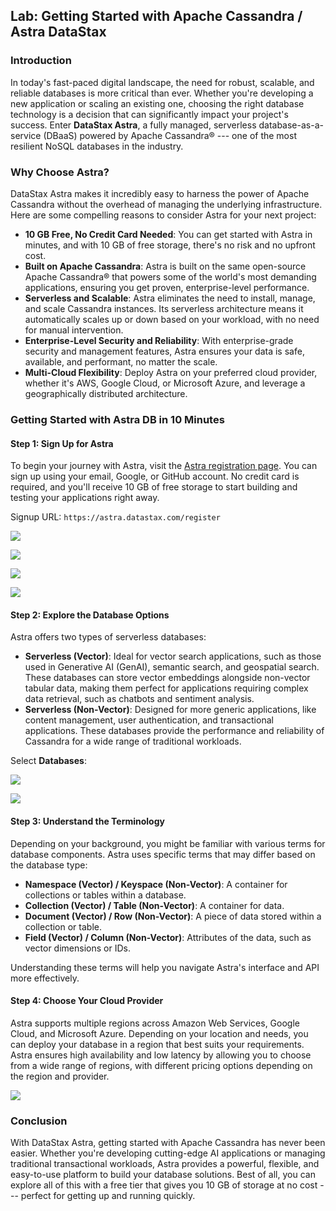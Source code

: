 ## Lab: Getting Started with Apache Cassandra / Astra DataStax


### Introduction

In today's fast-paced digital landscape, the need for robust, scalable,
and reliable databases is more critical than ever. Whether you're
developing a new application or scaling an existing one, choosing the
right database technology is a decision that can significantly impact
your project's success. Enter **DataStax Astra**, a fully managed,
serverless database-as-a-service (DBaaS) powered by Apache Cassandra®
--- one of the most resilient NoSQL databases in the industry.

### Why Choose Astra?

DataStax Astra makes it incredibly easy to harness the power of Apache
Cassandra without the overhead of managing the underlying
infrastructure. Here are some compelling reasons to consider Astra for
your next project:

- **10 GB Free, No Credit Card Needed**: You can get started with
    Astra in minutes, and with 10 GB of free storage, there's no risk
    and no upfront cost.
- **Built on Apache Cassandra**: Astra is built on the same
    open-source Apache Cassandra® that powers some of the world's most
    demanding applications, ensuring you get proven, enterprise-level
    performance.
- **Serverless and Scalable**: Astra eliminates the need to install,
    manage, and scale Cassandra instances. Its serverless architecture
    means it automatically scales up or down based on your workload,
    with no need for manual intervention.
- **Enterprise-Level Security and Reliability**: With
    enterprise-grade security and management features, Astra ensures
    your data is safe, available, and performant, no matter the
    scale.
- **Multi-Cloud Flexibility**: Deploy Astra on your preferred cloud
    provider, whether it's AWS, Google Cloud, or Microsoft Azure, and
    leverage a geographically distributed architecture.

### Getting Started with Astra DB in 10 Minutes

#### Step 1: Sign Up for Astra

To begin your journey with Astra, visit the [Astra registration
page](https://astra.datastax.com/register). You can sign up using your
email, Google, or GitHub account. No credit card is required, and you'll
receive 10 GB of free storage to start building and testing your
applications right away.

Signup URL: `https://astra.datastax.com/register`

![](./images/1.png)

![](./images/2.png)

![](./images/3.png)

![](./images/4.png)

#### Step 2: Explore the Database Options

Astra offers two types of serverless databases:

- **Serverless (Vector)**: Ideal for vector search applications, such
    as those used in Generative AI (GenAI), semantic search, and
    geospatial search. These databases can store vector embeddings
    alongside non-vector tabular data, making them perfect for
    applications requiring complex data retrieval, such as chatbots and
    sentiment analysis.
- **Serverless (Non-Vector)**: Designed for more generic
    applications, like content management, user authentication, and
    transactional applications. These databases provide the performance
    and reliability of Cassandra for a wide range of traditional
    workloads.

Select **Databases**:

![](./images/5.png)

![](./images/6.png)


#### Step 3: Understand the Terminology

Depending on your background, you might be familiar with various terms
for database components. Astra uses specific terms that may differ based
on the database type:

- **Namespace (Vector) / Keyspace (Non-Vector)**: A container for
    collections or tables within a database.
- **Collection (Vector) / Table (Non-Vector)**: A container for
    data.
- **Document (Vector) / Row (Non-Vector)**: A piece of data stored
    within a collection or table.
- **Field (Vector) / Column (Non-Vector)**: Attributes of the data,
    such as vector dimensions or IDs.

Understanding these terms will help you navigate Astra's interface and
API more effectively.

#### Step 4: Choose Your Cloud Provider

Astra supports multiple regions across Amazon Web Services, Google
Cloud, and Microsoft Azure. Depending on your location and needs, you
can deploy your database in a region that best suits your requirements.
Astra ensures high availability and low latency by allowing you to
choose from a wide range of regions, with different pricing options
depending on the region and provider.

![](./images/7.png)


### Conclusion

With DataStax Astra, getting started with Apache Cassandra has never
been easier. Whether you're developing cutting-edge AI applications or
managing traditional transactional workloads, Astra provides a powerful,
flexible, and easy-to-use platform to build your database solutions.
Best of all, you can explore all of this with a free tier that gives you
10 GB of storage at no cost --- perfect for getting up and running
quickly.

